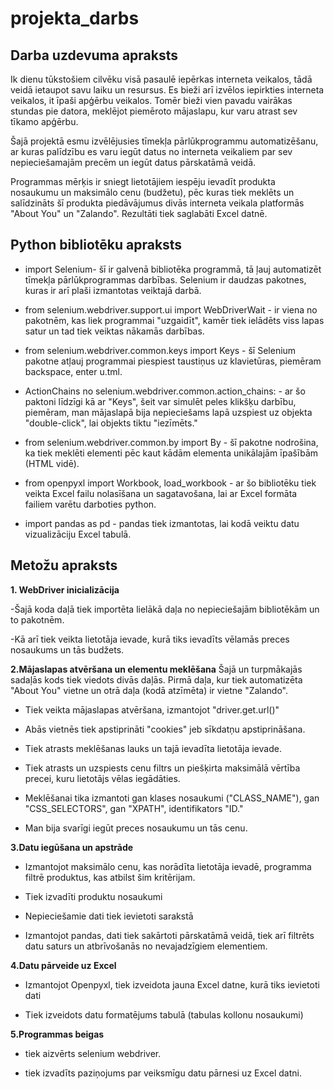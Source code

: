 # projekta_darbs
## Darba uzdevuma apraksts
Ik dienu tūkstošiem cilvēku visā pasaulē iepērkas interneta veikalos, tādā veidā ietaupot savu laiku un resursus. Es bieži arī izvēlos iepirkties interneta veikalos, it īpaši apģērbu veikalos. Tomēr bieži vien pavadu vairākas stundas pie datora, meklējot piemēroto mājaslapu, kur varu atrast sev tīkamo apģērbu. 

  Šajā projektā esmu izvēlējusies tīmekļa pārlūkprogrammu automatizēšanu, ar kuras palīdzību es varu iegūt datus no interneta veikaliem par sev nepieciešamajām precēm un iegūt datus pārskatāmā veidā.
  
   Programmas mērķis ir sniegt lietotājiem iespēju ievadīt produkta nosaukumu un maksimālo cenu (budžetu), pēc kuras tiek meklēts un salīdzināts šī produkta piedāvājumus divās interneta veikala platformās "About You" un "Zalando". Rezultāti tiek saglabāti Excel datnē.


## Python bibliotēku apraksts
* import Selenium- šī ir galvenā bibliotēka programmā, tā ļauj automatizēt tīmekļa pārlūkprogrammas darbības. Selenium ir daudzas pakotnes, kuras ir arī plaši izmantotas veiktajā darbā.
  
* from selenium.webdriver.support.ui import WebDriverWait - ir viena no pakotnēm, kas liek programmai "uzgaidīt", kamēr tiek ielādēts viss lapas satur un tad tiek veiktas nākamās darbības.

* from selenium.webdriver.common.keys import Keys - šī Selenium pakotne atļauj programmai piespiest taustiņus uz klavietūras, piemēram backspace, enter u.tml.

* ActionChains no selenium.webdriver.common.action_chains: - ar šo paktoni līdzīgi kā ar "Keys", šeit var simulēt peles klikšķu darbību, piemēram, man mājaslapā bija nepieciešams lapā uzspiest uz objekta "double-click", lai objekts tiktu "iezīmēts."

* from selenium.webdriver.common.by import By - šī pakotne nodrošina, ka tiek meklēti elementi pēc kaut kādām elementa unikālajām īpašībām (HTML vidē).

* from openpyxl import Workbook, load_workbook - ar šo bibliotēku tiek veikta Excel failu nolasīšana un sagatavošana, lai ar Excel formāta failiem varētu darboties python.

* import pandas as pd - pandas tiek izmantotas, lai kodā veiktu datu vizualizāciju Excel tabulā.


## Metožu apraksts
**1. WebDriver inicializācija** 

-Šajā koda daļā tiek importēta lielākā daļa no nepieciešajām bibliotēkām un to pakotnēm.

-Kā arī tiek veikta lietotāja ievade, kurā tiks ievadīts vēlamās preces nosaukums un tās budžets.

**2.Mājaslapas atvēršana un elementu meklēšana**
Šajā un turpmākajās sadaļās kods tiek viedots divās daļās. Pirmā daļa, kur tiek automatizēta "About You" vietne un otrā daļa (kodā atzīmēta) ir vietne "Zalando". 

- Tiek veikta mājaslapas atvēršana, izmantojot "driver.get.url()"

- Abās vietnēs tiek apstiprināti "cookies" jeb sīkdatņu apstiprināšana.

- Tiek atrasts meklēšanas lauks un tajā ievadīta lietotāja ievade.

- Tiek atrasts un uzspiests cenu filtrs un piešķirta maksimālā vērtība precei, kuru lietotājs vēlas iegādāties.

- Meklēšanai tika izmantoti gan klases nosaukumi ("CLASS_NAME"), gan "CSS_SELECTORS", gan "XPATH", identifikators "ID."

- Man bija svarīgi iegūt preces nosaukumu un tās cenu.

**3.Datu iegūšana un apstrāde**
- Izmantojot maksimālo cenu, kas norādīta lietotāja ievadē, programma filtrē produktus, kas atbilst šim kritērijam.
  
- Tiek izvadīti produktu nosaukumi

- Nepieciešamie dati tiek ievietoti sarakstā
  
- Izmantojot pandas, dati tiek sakārtoti pārskatāmā veidā, tiek arī filtrēts datu saturs un atbrīvošanās no nevajadzīgiem elementiem.

**4.Datu pārveide uz Excel**
- Izmantojot Openpyxl, tiek izveidota jauna Excel datne, kurā tiks ievietoti dati

- Tiek izveidots datu formatējums tabulā (tabulas kollonu nosaukumi)

**5.Programmas beigas**
- tiek aizvērts selenium webdriver.

-  tiek izvadīts paziņojums par veiksmīgu datu pārnesi uz Excel datni.




